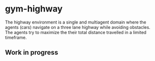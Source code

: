 # gym-highway

The highway environment is a single and multiagent domain where the agents (cars) navigate on a three lane
highway while avoiding obstacles. The agents try to maximize the their total distance travelled in a limited 
timeframe.

## Work in progress